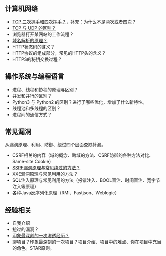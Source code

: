 ## 计算机网络

- [TCP 三次握手和四次挥手？](./计算机网络/TCP三次握手和四次挥手.md)，补充：为什么不是两次或者四次？
- [TCP 与 UDP 的区别？](./计算机网络/TCP与UDP的区别.md)
- 浏览器打开某网站的工作流程？
- [域名解析的原理？](./计算机网络/域名解析的原理.md)
- HTTP状态码的含义？
- HTTP协议的组成部分，常见的HTTP头的含义？
- HTTPS的秘钥交换过程？



## 操作系统与编程语言

- 进程、线程和协程的原理与区别？
- 并发和并行的区别？
- Python3 与 Python2 的区别？进行了哪些优化，增加了什么新特性。
- 线程池和多线程的区别？
- 进程间的通信方式？



## 常见漏洞

从漏洞原理、利用、防御、绕过四个层面查缺补漏。

- CSRF相关的内容（域的概念、跨域的方法、CSRF防御的各种方法对比、Same-site Cookie）
- [SSRF漏洞原理与常见绕过的方法？](./常见漏洞/SSRF.md)
- XXE漏洞原理与常见利用的方法？
- SQL注入原理与常见利用的方法（报错注入、BOOL盲注、时间盲注、宽字节注入等原理）
- 各种Java反序列化原理（RMI、Fastjson、Weblogic）



## 经验相关

- 自我介绍
- 挖过的漏洞？
- [印象最深刻的一次渗透经历？](./经验相关/印象最深刻的一次渗透经历.md)
- 聊项目？印象最深刻的一次项目？项目介绍、项目中的难点、你在项目中充当的角色。STAR原则。